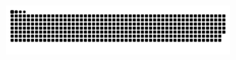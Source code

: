 <div align="center"><img src="https://github.com/1999AZZAR/1999AZZAR/blob/readme/resources/img/grid-snake.svg" alt="Img"/></div>
